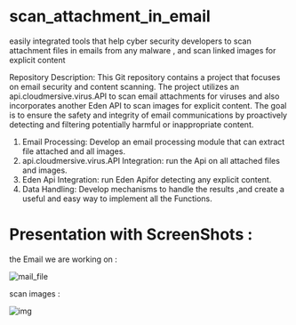 # scan_attachment_in_email
easily integrated tools that help cyber security developers to scan attachment files in emails from any malware , and scan linked images for explicit content

Repository Description:
This Git repository contains a project that focuses on email security and content scanning.
The project utilizes an api.cloudmersive.virus.API to scan email attachments for viruses and also incorporates another Eden API to scan images for explicit content.
The goal is to ensure the safety and integrity of email communications by proactively detecting and filtering potentially harmful or inappropriate content.
1) Email Processing: Develop an email processing module that can extract file attached and all images.
2) api.cloudmersive.virus.API Integration: run the Api on all attached files and images.
3) Eden Api Integration: run Eden Apifor detecting any explicit content.
4) Data Handling: Develop mechanisms to handle the results ,and create a useful and easy way to implement all the Functions.    


# Presentation with ScreenShots :

the Email we are working on : 




![mail_file](https://github.com/HaboubiFadi/scan_attachment_in_email/assets/138848259/fcc78ff3-24ef-4060-8048-41f37b9703a7)









scan images :




![img](https://github.com/HaboubiFadi/scan_attachment_in_email/assets/138848259/15cf1d4b-4b3a-4a8e-a5db-28b6c2604cd8)




